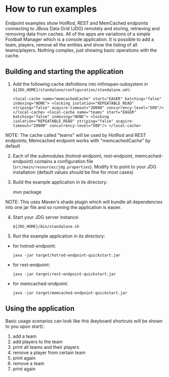How to run examples
===================

Endpoint examples show HotRod, REST and MemCached endpoints connecting to JBoss Data Grid (JDG)
remotely and storing, retrieving and removing data from caches. All of the apps are variations of a simple 
Football Manager which is a console application. It is possible to add a team, players, remove 
all the entities and show the listing of all teams/players. Nothing complex, just showing basic 
operations with the cache.

Building and starting the application
-------------------------------------

1) Add the following cache definitions into infinispan-subsystem in 
   `${JDG_HOME}/standalone/configuration/standalone.xml`:
   
   `<local-cache name="memcachedCache" start="EAGER" batching="false" indexing="NONE">
       <locking isolation="REPEATABLE_READ" striping="false" acquire-timeout="20000" concurrency-level="500"/>
   </local-cache>
   <local-cache name="teams" start="EAGER" batching="false" indexing="NONE">
       <locking isolation="REPEATABLE_READ" striping="false" acquire-timeout="20000" concurrency-level="500"/>
   </local-cache>`

NOTE: The cache called "teams" will be used by HotRod and REST endpoints; Memcached endpoint works with "memcachedCache" by
      default

2) Each of the submodules (hotrod-endpoint, rest-endpoint, memcached-endpoint) contains a configuration file 
   (`src/main/resources/jdg.properties`). Modify it to point to your JDG installation (default values should be fine
   for most cases)

3) Build the example application in its directory:

    mvn package

NOTE: This uses Maven's shade plugin which will bundle all dependencies into one jar file and so running the application is easier.

4) Start your JDG server instance:

    `${JDG_HOME}/bin/standalone.sh`

5) Run the example application in its directory:

* for hotrod-endpoint: 

    `java -jar target/hotrod-endpoint-quickstart.jar`

* for rest-endpoint:

    `java -jar target/rest-endpoint-quickstart.jar`

* for memcached-endpoint:

    `java -jar target/memcached-endpoint-quickstart.jar`


Using the application
---------------------
Basic usage scenarios can look like this (keyboard shortcuts will be shown to you upon start):

1. add a team
2. add players to the team
3. print all teams and their players
4. remove a player from certain team
5. print again
6. remove a team
7. print again

